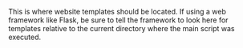 This is where website templates should be located.
If using a web framework like Flask, be sure to tell the framework to look here for templates relative to the current directory where the main script was executed.

